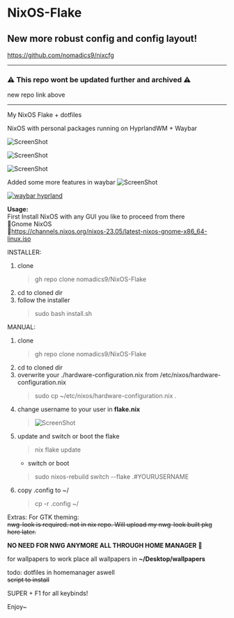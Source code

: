 # NixOS-Flake
## New more robust config and config layout!
https://github.com/nomadics9/nixcfg



----------------------------

### ⚠️ This repo wont be updated further and archived ⚠️
new repo link above

----------------------------
My NixOS Flake + dotfiles

NixOS with personal packages running on HyprlandWM + Waybar


![ScreenShot](https://i.ibb.co/26rqbc2/Untitled.png)

![ScreenShot](https://i.ibb.co/FHh8QZM/2023-05-22-T23-05-59-807197950-03-00.png)

![ScreenShot](https://i.ibb.co/fDZ2hSk/Untitled1.png)

Added some more features in waybar
![ScreenShot](https://i.ibb.co/6HRpPHX/screenshot.jpg)

[![waybar hyprland](https://i.ibb.co/sw1Cc2R/youtube.png)](https://www.youtube.com/watch?v=PjE-PTNWwqs)



<b>Usage:</b><br>
First Install NixOS with any GUI you like to proceed from there<br>
    👣Gnome NixOS<br>
    🔗https://channels.nixos.org/nixos-23.05/latest-nixos-gnome-x86_64-linux.iso
<br>

INSTALLER:
<br>
1. clone
    > gh repo clone nomadics9/NixOS-Flake
2. cd to cloned dir
3. follow the installer
    > sudo bash install.sh

MANUAL:
<br> 
1. clone
    > gh repo clone nomadics9/NixOS-Flake
2. cd to cloned dir 
3. overwrite your ./hardware-configuration.nix from /etc/nixos/hardware-configuration.nix
    > sudo cp ~/etc/nixos/hardware-configuration.nix .
4. change username to your user in <b>flake.nix</b>
    > ![ScreenShot](https://i.ibb.co/wsgSdcZ/2023-06-06-T23-01-40-950960816-03-00.png)
5. update and switch or boot the flake
    > nix flake update
    - switch or boot
    > sudo nixos-rebuild switch --flake .#YOURUSERNAME
6. copy .config to ~/
    > cp -r .config ~/

Extras:
For GTK theming:<br>
<s>nwg-look is required. not in nix repo.
Will upload my nwg-look built pkg here later.</s><br>

<b>NO NEED FOR NWG ANYMORE ALL THROUGH HOME MANAGER</b> 🙋<br>

for wallpapers to work place all wallpapers in <b>~/Desktop/wallpapers</b>



todo:
dotfiles in homemanager aswell<br>
<s>script to install </s><br>


SUPER + F1 for all keybinds!<br>

Enjoy~


